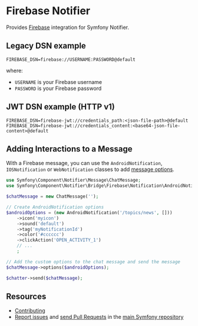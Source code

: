 Firebase Notifier
=================

Provides [Firebase](https://firebase.google.com) integration for Symfony Notifier.

Legacy DSN example
-----------

```
FIREBASE_DSN=firebase://USERNAME:PASSWORD@default
```

where:
- `USERNAME` is your Firebase username
- `PASSWORD` is your Firebase password

JWT DSN example (HTTP v1)
-----------

```
FIREBASE_DSN=firebase-jwt://credentials_path:<json-file-path>@default
FIREBASE_DSN=firebase-jwt://credentials_content:<base64-json-file-content>@default
```


Adding Interactions to a Message
--------------------------------

With a Firebase message, you can use the `AndroidNotification`, `IOSNotification` or `WebNotification` classes to add
[message options](https://firebase.google.com/docs/cloud-messaging/xmpp-server-ref.html).

```php
use Symfony\Component\Notifier\Message\ChatMessage;
use Symfony\Component\Notifier\Bridge\Firebase\Notification\AndroidNotification;

$chatMessage = new ChatMessage('');

// Create AndroidNotification options
$androidOptions = (new AndroidNotification('/topics/news', []))
    ->icon('myicon')
    ->sound('default')
    ->tag('myNotificationId')
    ->color('#cccccc')
    ->clickAction('OPEN_ACTIVITY_1')
    // ...
    ;

// Add the custom options to the chat message and send the message
$chatMessage->options($androidOptions);

$chatter->send($chatMessage);
```

Resources
---------

 * [Contributing](https://symfony.com/doc/current/contributing/index.html)
 * [Report issues](https://github.com/symfony/symfony/issues) and
   [send Pull Requests](https://github.com/symfony/symfony/pulls)
   in the [main Symfony repository](https://github.com/symfony/symfony)
